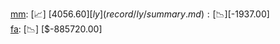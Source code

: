 [mm](record/mm/summary.md): [📈] [$4056.60]  
[ly](record/ly/summary.md): [📉] [$-1937.00]  
[fa](record/fa/summary.md): [📉] [$-885720.00]  
